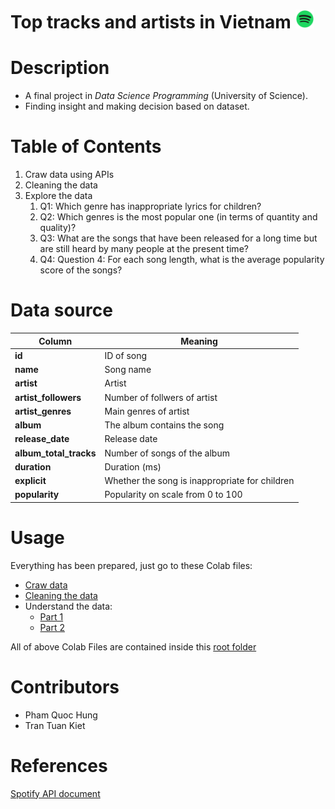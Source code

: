 # Top tracks and artists in Vietnam <img src="./screenshots/spotify-logo.png" alt="Spotify logo" width="30px">

# Description

-   A final project in _Data Science Programming_ (University of Science).
-   Finding insight and making decision based on dataset.

# Table of Contents

1. Craw data using APIs
2. Cleaning the data
3. Explore the data
    1. Q1: Which genre has inappropriate lyrics for children?
    2. Q2: Which genres is the most popular one (in terms of quantity and quality)?
    3. Q3: What are the songs that have been released for a long time but are still heard by many people at the present time?
    4. Q4: Question 4: For each song length, what is the average popularity score of the songs?

# Data source

| Column                 | Meaning                                        |
| ---------------------- | ---------------------------------------------- |
| **id**                 | ID of song                                     |
| **name**               | Song name                                      |
| **artist**             | Artist                                         |
| **artist_followers**   | Number of follwers of artist                   |
| **artist_genres**      | Main genres of artist                          |
| **album**              | The album contains the song                    |
| **release_date**       | Release date                                   |
| **album_total_tracks** | Number of songs of the album                   |
| **duration**           | Duration (ms)                                  |
| **explicit**           | Whether the song is inappropriate for children |
| **popularity**         | Popularity on scale from 0 to 100              |

# Usage

Everything has been prepared, just go to these Colab files:

-   [Craw data](https://colab.research.google.com/drive/1bOv9_al3FdaYQh4Luteu9x3iWguxkBIz#scrollTo=nYjHO0p6oWfc "colab")
-   [Cleaning the data](https://colab.research.google.com/drive/1SiyWgEwAyTCxldTgkGWT2IMSblJ9am0-#scrollTo=8NpuAc1C_An3)
-   Understand the data:
    -   [Part 1](https://colab.research.google.com/drive/1ogZBqe-MQmneysn6jHlYwjaQe__cg2DF)
    -   [Part 2](https://colab.research.google.com/drive/1PmP-e8xaa2jFRLcCe_oMjub9Mz84tqFc#scrollTo=djCHS-KQheri)

All of above Colab Files are contained inside this [root folder](https://drive.google.com/drive/folders/18vacvNjWV8bYakc7B6cFGd0yp9iK9fmE?usp=sharing)

# Contributors

-   Pham Quoc Hung
-   Tran Tuan Kiet

# References

[Spotify API document](https://developer.spotify.com/documentation/web-api/reference)
